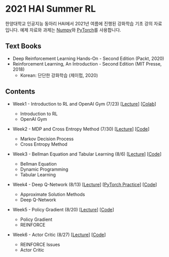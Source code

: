 # 2021 HAI Summer RL
한양대학교 인공지능 동아리 HAI에서 2021년 여름에 진행된 강화학습 기초 강의 자료입니다.
예제 자료와 과제는 [Numpy](https://numpy.org)와 [PyTorch](https://pytorch.org)를 사용합니다.


## Text Books
- Deep Reinforcement Learning Hands-On - Second Edition (Packt, 2020)
- Reinforcement Learning, An Introduction - Second Edition (MIT Presse, 2018)
  - Korean: 단단한 강화학습 (제이펍, 2020)


## Contents
- Week1 - Introduction to RL and OpenAI Gym (7/23) [[Lecture](https://github.com/JYPark09/2021-HAI-Summer-RL/blob/master/1.%20Lecture/1.%20Introduction%20to%20RL%20and%20OpenAI%20Gym.pdf)] [[Colab](https://colab.research.google.com/github/JYPark09/2021-HAI-Summer-RL/blob/master/2.%20Examples/week1/OpenAI%20Gym.ipynb)]
  - Introduction to RL
  - OpenAI Gym

- Week2 - MDP and Cross Entropy Method (7/30) [[Lecture](https://github.com/JYPark09/2021-HAI-Summer-RL/blob/master/1.%20Lecture/2.%20MDP%20and%20Cross%20Entropy%20Method.pdf)] [[Code](https://github.com/JYPark09/2021-HAI-Summer-RL/blob/master/2.%20Examples/week2/cross_entropy_method.py)]
  - Markov Decision Process
  - Cross Entropy Method

- Week3 - Bellman Equation and Tabular Learning (8/6) [[Lecture](https://github.com/JYPark09/2021-HAI-Summer-RL/blob/master/1.%20Lecture/3.%20Bellman%20Equation%20and%20Tabular%20Learning.pdf)] [[Code](https://github.com/JYPark09/2021-HAI-Summer-RL/blob/master/2.%20Examples/week3/q_learning.py)]
  - Bellman Equation
  - Dynamic Programming
  - Tabular Learning

- Week4 - Deep Q-Network (8/13) [[Lecture](https://github.com/JYPark09/2021-HAI-Summer-RL/blob/master/1.%20Lecture/4.%20Deep%20Q-Network.pdf)] [[PyTorch Practice](https://colab.research.google.com/github/utilForever/2020-OSS-Winter-AlphaZero/blob/master/2%20-%20Examples/2%20-%20Day%202/1%20-%20Introduction%20to%20PyTorch/pytorch.ipynb)] [[Code](https://github.com/JYPark09/2021-HAI-Summer-RL/blob/master/2.%20Examples/week4/dqn.py)]
  - Approximate Solution Methods
  - Deep Q-Network

- Week5 - Policy Gradient (8/20) [[Lecture](https://github.com/JYPark09/2021-HAI-Summer-RL/blob/master/1.%20Lecture/5.%20Policy%20Gradient.pdf)] [[Code](https://github.com/JYPark09/2021-HAI-Summer-RL/blob/master/2.%20Examples/week5/reinforce.py)]
  - Policy Gradient
  - REINFORCE

- Week6 - Actor Critic (8/27) [[Lecture](https://github.com/JYPark09/2021-HAI-Summer-RL/blob/master/1.%20Lecture/6.%20Actor%20Critic.pdf)] [[Code](https://github.com/JYPark09/2021-HAI-Summer-RL/blob/master/2.%20Examples/week6/a2c.py)]
  - REINFORCE Issues
  - Actor Critic

